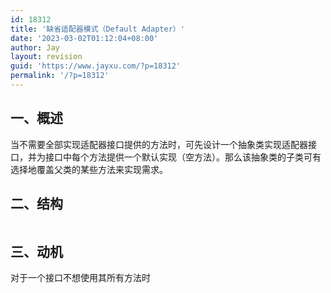 ```yaml
---
id: 18312
title: '缺省适配器模式（Default Adapter）'
date: '2023-03-02T01:12:04+08:00'
author: Jay
layout: revision
guid: 'https://www.jayxu.com/?p=18312'
permalink: '/?p=18312'
---
```


<!-- wp:heading -->
<h2 class="wp-block-heading">一、概述</h2>
<!-- /wp:heading -->

<!-- wp:paragraph -->
<p>当不需要全部实现适配器接口提供的方法时，可先设计一个抽象类实现适配器接口，并为接口中每个方法提供一个默认实现（空方法）。那么该抽象类的子类可有选择地覆盖父类的某些方法来实现需求。</p>
<!-- /wp:paragraph -->

<!-- wp:heading -->
<h2 class="wp-block-heading">二、结构</h2>
<!-- /wp:heading -->

<!-- wp:image {"id":18310,"sizeSlug":"full","linkDestination":"attachment"} -->
<figure class="wp-block-image size-full"><a href="https://www.jayxu.com/2005/09/06/10214/defaultadapter"><img src="https://www.jayxu.com/log/wp-content/uploads/2023/03/defaultadapter.png" alt="" class="wp-image-18310"/></a></figure>
<!-- /wp:image -->

<!-- wp:heading -->
<h2 class="wp-block-heading">三、动机</h2>
<!-- /wp:heading -->

<!-- wp:paragraph -->
<p>对于一个接口不想使用其所有方法时</p>
<!-- /wp:paragraph -->